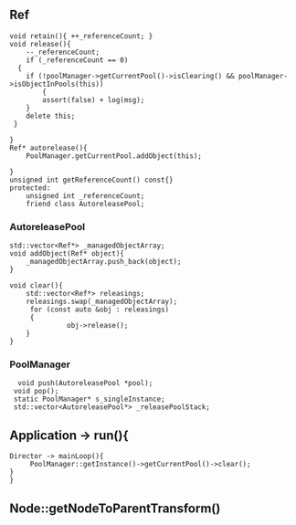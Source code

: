 ## Ref
	void retain(){ ++_referenceCount; }
	void release(){ 
		--_referenceCount;
		if (_referenceCount == 0)
  	  {
		if (!poolManager->getCurrentPool()->isClearing() && poolManager->isObjectInPools(this))
        	{
			assert(false) + log(msg);
		}
		delete this;
	 }
		
	}
	Ref* autorelease(){
		PoolManager.getCurrentPool.addObject(this);
		
	}
	unsigned int getReferenceCount() const{}
	protected:
		unsigned int _referenceCount;
		friend class AutoreleasePool;


### AutoreleasePool
	std::vector<Ref*> _managedObjectArray;
	void addObject(Ref* object){
		_managedObjectArray.push_back(object);
	}
	
	void clear(){
		std::vector<Ref*> releasings;
  	  	releasings.swap(_managedObjectArray);
 		 for (const auto &obj : releasings)
   		 {
      			  obj->release();
  	  	}
	}

### PoolManager
	  void push(AutoreleasePool *pool);
   	 void pop();
   	 static PoolManager* s_singleInstance;
   	 std::vector<AutoreleasePool*> _releasePoolStack;


## Application -> run(){
	Director -> mainLoop(){
		 PoolManager::getInstance()->getCurrentPool()->clear();
	}
	}



## Node::getNodeToParentTransform()
